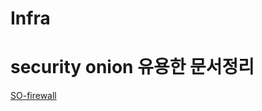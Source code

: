 # Infra

# security onion 유용한 문서정리
[SO-firewall](https://docs.securityonion.net/en/2.3/firewall.html)
